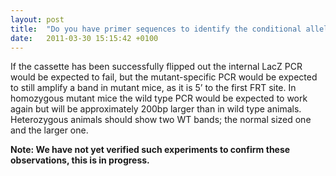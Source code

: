 ```yaml
---
layout: post
title:  "Do you have primer sequences to identify the conditional allele that should be generated after breeding MGP mice with Flp mice?"
date:   2011-03-30 15:15:42 +0100
---
```


If the cassette has been successfully flipped out the internal LacZ PCR would be expected to fail, but the mutant-specific PCR would be expected to still amplify a band in mutant mice, as it is 5’ to the first FRT site.
In homozygous mutant mice the wild type PCR would be expected to work again but will be approximately 200bp larger than in wild type animals. Heterozygous animals should show two WT bands; the normal sized one and the larger one.


**Note: We have not yet verified such experiments to confirm these observations, this is in progress.**
